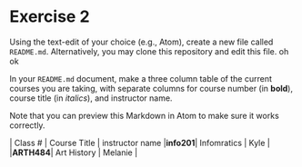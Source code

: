 # Exercise 2
Using the text-edit of your choice (e.g., Atom), create a new file called `README.md`. Alternatively, you may clone this repository and edit this file.
oh ok


In your `README.md` document, make a three column table of the current courses you are taking, with separate columns for course number (in **bold**), course title (in _italics_), and instructor name.

Note that you can preview this Markdown in Atom to make sure it works correctly.

| Class # | Course Title | instructor name
|**info201**| Infomratics | Kyle |
|**ARTH484**| Art History | Melanie |
